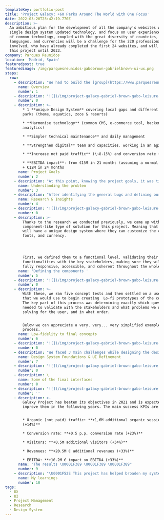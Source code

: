 ```yaml
---
templateKey: portfolio-post
title: 'Project Galaxy: +60 Parks Around The World with One Focus'
date: 2022-03-20T23:42:19.770Z
description: >-
  An ambitious plan for the development of all the company's websites with a
  single design system updated technology, and focus on user experience. The use
  of common technology, coupled with the great diversity of countries,
  languages, and currencies will be a challenge for the 220 professionals
  involved, who have already completed the first 24 websites, and will work on
  this project until 2023.
company: Parques Reunidos
location: 'Madrid, Spain'
featuredpost: true
featuredimage: /img/parquesreunidos-gabobrown-gabrielbrown-ui-ux.png
steps:
  row:
    - description: "We had to build the [group](https://www.parquesreunidos.com)'s global websites with a unique design system, and an upgraded and common technology (funnel and e-commerce) focusing on the enhancement of the user experience and the maximisation of the online sales.\n\n* +80 websites \U0001F4BB\n* 2 experiences (mobile & desktop/tablet adapted) \U0001F4F2\n* +11 languages \U0001F4AC\n* +15 countries \U0001F30E\n* 5 currencies \U0001F4B6\n\nTo achieve this project, +220 dedicated multidisciplinary FTEs are being orchestrated with the client and two service providers (Analytics, Search Strategy, UX/UI, Web Development, and Content). This case study will be focused only on the UX/UI part.\n\nThe role I played in this project was **UI &** **UX Consultant.** We were a team of 6 -incredible- product specialists ([Elena Benito](https://www.linkedin.com/in/elena-benito-miralles-28743253/), [Olmo Romero](https://www.linkedin.com/in/olmor/), [Almudena Trujillano](https://www.linkedin.com/in/almudena-trujillano-rojano-productdesigner-ux-ui/), [Antonio Jimeno](https://www.linkedin.com/in/antonio-jimeno/), [Pablo de Juan](https://www.linkedin.com/in/pablo-de-juan-mas/) and [Bianca Brachetti](https://www.linkedin.com/in/bianca-bracchetti-6089a5177/)). The tools used for this project were Sketch, Figma, Trello, InVision, Abstract, Jira and Excel."
      name: Overview
      number: 1
    - description: '![](/img/project-galaxy-gabriel-brown-gabo-leisure-parks05.png)'
      number: 0
    - description: >-
        * 1 **unique Design System** covering local gaps and different types of
        parks (theme, aquatics, zoos & resorts)

        * **Harmonise technology** (common CMS, e-commerce tool, backend &
        analytics)

        * **Simpler technical maintenance** and daily management

        * **Strengthen digital** team and capacities, working in an agile way

        * **Increase not paid traffic** (\~8-15%) and conversion rate (\~20%)

        * **EBITDA impact**: from €15M in 21 months (assuming a normal year) to
        + €12M in 24 months
      name: Project Goals
      number: 2
    - description: "At this point, knowing the project goals, it was time to identify the main problems in their current websites. Listed below are some of the main issues \U0001F6A9 we saw in the Legacy webs:\n\n1. Not user friendly \n2. Small text, CTAs that weren’t clear and confusing navigation\n3. The menu header wasn't clear\n4. Not accessible\n5. Bad responsive experience\n6. Too many (confusing) steps during the ticket purchase process causing users leakage in the most important steps"
      name: Understanding the problem
      number: 3
    - description: "After identifying the general bugs and defining our goals for the project, we proceed to divide the parks into waves, each wave had a specific thematic and reason to be:\n\n* \U0001F30A\U0001F3A2 Wave 1   \\_\\_\\_\\__   **European Themed Parks**\n* \U0001F30A\U0001F3A1 Wave 2 \\_\\_\\_\\_ **American & Australian Themed Parks**\n* \U0001F30A\U0001F43C Wave 3 \\_\\_\\_\\_ **ZOOs & Aquariums**\n* \U0001F30A\U0001F3E8 Wave 4 \\_\\_\\_\\_ **Resort Parks**\n* \U0001F30A\U0001F4A7 Wave 5 \\_\\_\\_\\_ **Aquatic Parks** \n\nHence, we proceed to interview a responsible for each park, so we could gather the maximum information about their current pain points with their webs and payment funnels, and also, to understand the cultural differences and needs of each park to take them into account while designing the new platform. Furthermore, using these insights we crafted 10 personas, to capture the pain points and frustrations of our target users."
      name: Research & Insights
      number: 4
    - description: '![](/img/project-galaxy-gabriel-brown-gabo-leisure-parks-07.png)'
      number: 0
    - description: >-
        Thanks to the research we conducted previously, we came up with a
        component-like type of solution for this project. Meaning that all parks
        will have a unique design system where they can customize the colours,
        fonts, and currency.




        First, we defined them to a functional level, validating their
        functionalities with the key stakeholders, making sure they will be
        fully responsive, accessible, and coherent throughout the whole web.
      name: 'Defining the components '
      number: 5
    - description: '![](/img/project-galaxy-gabriel-brown-gabo-leisure-parks-06.png)'
      number: 0
    - description: >-
        With these, we ran five concept tests and then settled on a user flow
        that we would use to begin creating  Lo-fi prototypes of the components.
        The key part of this process was determining exactly which questions we
        needed to validate with the stakeholders and what problems we were
        solving for the user, and in what order. 


        Below we can appreciate a very, very... very simplified example of this
        process.
      name: Low-fidelity to final concepts
      number: 6
    - description: '![](/img/project-galaxy-gabriel-brown-gabo-leisure-parks-02.png)'
      number: 0
    - description: "We faced 3 main challenges while designing the design system, those were:\n\n\n\n* Neutral Interface that could be accessible to all parks\n* Customisable interface where branding should be shown on the interface\n* Skeuomorphism vs. Flat design, going from more to less.\n\n\n\nEvery design system is supported on top of some main basics that will help to build the rest of the components and give unity and consistency to all the elements\n\n\n\n**\U0001F4D0 Grid**: To give a basis for where the website will be built. We established a 12-column grid for desktop and a 4-column for mobile.\n\n**\U0001F524 Typography**: Two were proposed by the team (Anton & Barlow), but parks were treated particularly in case they needed another font.\n\n**\U0001F3A8 Colours**: Defined according to each park’s branding system \n\n**\U0001F3A2 Iconography and patterns**: Unique and simple style for all parks to enhance the communication and help the brand to be more powerful."
      name: Design System Foundations & UI Refinement
      number: 7
    - description: '![](/img/project-galaxy-gabriel-brown-gabo-leisure-parks04.png)'
      number: 0
    - description: \
      name: Some of the final interfaces
      number: 8
    - description: '![](/img/project-galaxy-gabriel-brown-gabo-leisure-parks-03.png)'
      number: ''
    - description: >-
        Galaxy Project has beaten its objectives in 2021 and is expected to even
        improve them in the following years. The main success KPIs are: 


        * Organic (not paid) traffic: **+1,6M additional organic sessions
        (+14%)**

        * Conversion rate: **+0.5 p.p. conversion rate (+23%)**

        * Visitors: **+0.5M additional visitors (+34%)**

        * Revenues: **+20.5M € additional revenues (+33%)**

        * EBITDA: **+10.2M € impact on EBITDA (+33%)**
      name: "The results \U0001F389 \U0001F389 \U0001F389"
      number: 9
    - description: "\U0001F52E This project has helped broaden my system-level product thinking. I was also able to foster strong collaboration by working with other teams tackling similar challenges.\n\n\n\n\U0001F587 It also taught me how to better mix the Business, Coding, and Design worlds together.\n\n\n\n\U0001F4AB And on a more personal level, I learned how to get a more balanced personal-work life."
      name: My learnings
      number: 10
tags:
  - UX
  - UI
  - Project Management
  - Research
  - Design System
---
```


